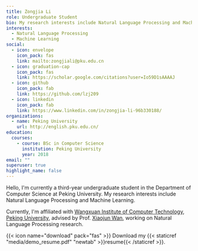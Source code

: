 ```yaml
---
title: Zongjia Li
role: Undergraduate Student
bio: My research interests include Natural Language Processing and Machine Learning
interests:
  - Natural Language Processing
  - Machine Learning
social:
  - icon: envelope
    icon_pack: fas
    link: mailto:zongjiali@pku.edu.cn
  - icon: graduation-cap
    icon_pack: fas
    link: https://scholar.google.com/citations?user=Io59D1sAAAAJ
  - icon: github
    icon_pack: fab
    link: https://github.com/lzj209
  - icon: linkedin
    icon_pack: fab
    link: https://www.linkedin.com/in/zongjia-li-96b330188/
organizations:
  - name: Peking University
    url: http://english.pku.edu.cn/
education:
  courses:
    - course: BSc in Computer Science
      institution: Peking University
      year: 2018
email: ""
superuser: true
highlight_name: false
---
```

Hello, I'm currently a third-year undergraduate student in the Department of Computer Science at Peking University. My research interests include Natural Language Processing and Machine Learning.

Currently, I'm affiliated with [Wangxuan Institute of Computer Technology](https://www.wict.pku.edu.cn/english/home/index.htm), [Peking University](http://english.pku.edu.cn/), advised by Prof. [Xiaojun Wan](https://wanxiaojun.github.io/), working on Natural Language Processing research.

{{< icon name="download" pack="fas" >}} Download my {{< staticref "media/demo_resume.pdf" "newtab" >}}resume{{< /staticref >}}.